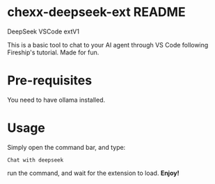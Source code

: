 # chexx-deepseek-ext README

DeepSeek VSCode extV1

This is a basic tool to chat to your AI agent through VS Code following Fireship's tutorial. Made for fun.

# Pre-requisites

You need to have ollama installed.

# Usage

Simply open the command bar, and type:

```
Chat with deepseek
```

run the command, and wait for the extension to load.
**Enjoy!**
